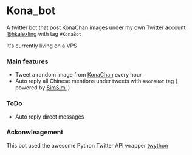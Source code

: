 # Kona_bot
A twitter bot that post KonaChan images under my own Twitter account [@hkalexling](https://twitter.com/hkalexling) with tag `#KonaBot`

It's currently living on a VPS

### Main features
- Tweet a random image from [KonaChan](https://konachan.net) every hour
- Auto reply all Chinese mentions under tweets with `#KonaBot` tag ( powered by [SimSimi](http://developer.simsimi.com) )

### ToDo
- Auto reply direct messages

### Ackonwleagement
This bot used the awesome Python Twitter API wrapper [twython](https://github.com/ryanmcgrath/twython)
